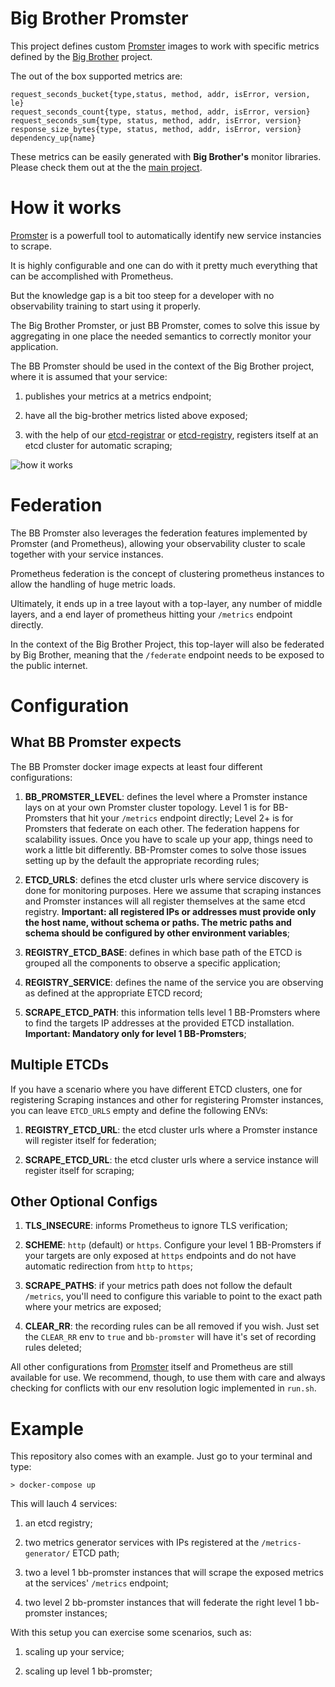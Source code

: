 # Big Brother Promster

This project defines custom [Promster](https://github.com/flaviostutz/promster) images to work with specific metrics defined by the [Big Brother](https://github.com/labbsr0x/big-brother) project.

The out of the box supported metrics are:

```
request_seconds_bucket{type,status, method, addr, isError, version, le}
request_seconds_count{type, status, method, addr, isError, version}
request_seconds_sum{type, status, method, addr, isError, version}
response_size_bytes{type, status, method, addr, isError, version}
dependency_up{name}
```

These metrics can be easily generated with **Big Brother's** monitor libraries. Please check them out at the the [main project](https://github.com/labbsr0x/big-brother).

# How it works

[Promster](https://github.com/flaviostutz/promster) is a powerfull tool to automatically identify new service instancies to scrape. 

It is highly configurable and one can do with it pretty much everything that can be accomplished with Prometheus.

But the knowledge gap is a bit too steep for a developer with no observability training to start using it properly.

The Big Brother Promster, or just BB Promster, comes to solve this issue by aggregating in one place the needed semantics to correctly monitor your application.

The BB Promster should be used in the context of the Big Brother project, where it is assumed that your service:

1. publishes your metrics at a metrics endpoint;

2. have all the big-brother metrics listed above exposed;

3. with the help of our [etcd-registrar](https://github.com/flaviostutz/etcd-registrar) or [etcd-registry](https://github.com/flaviostutz/etcd-registry), registers itself at an etcd cluster for automatic scraping;

![how it works](https://raw.githubusercontent.com/labbsr0x/bb-promster/assets/how-it-works.png "how it works")

# Federation

The BB Promster also leverages the federation features implemented by Promster (and Prometheus), allowing your observability cluster to scale together with your service instances.

Prometheus federation is the concept of clustering prometheus instances to allow the handling of huge metric loads. 

Ultimately, it ends up in a tree layout with a top-layer, any number of middle layers, and a end layer of prometheus hitting your `/metrics` endpoint directly.

In the context of the Big Brother Project, this top-layer will also be federated by Big Brother, meaning that the `/federate` endpoint needs to be exposed to the public internet.

# Configuration

## What BB Promster expects
The BB Promster docker image expects at least four different configurations:

1. **BB_PROMSTER_LEVEL**: defines the level where a Promster instance lays on at your own Promster cluster topology. Level 1 is for BB-Promsters that hit your `/metrics` endpoint directly; Level 2+ is for Promsters that federate on each other. The federation happens for scalability issues. Once you have to scale up your app, things need to work a little bit differently. BB-Promster comes to solve those issues setting up by the default the appropriate recording rules;

2. **ETCD_URLS**: defines the etcd cluster urls where service discovery is done for monitoring purposes. Here we assume that scraping instances and Promster instances will all register themselves at the same etcd registry. **Important: all registered IPs or addresses must provide only the host name, without schema or paths. The metric paths and schema should be configured by other environment variables**;

3. **REGISTRY_ETCD_BASE**: defines in which base path of the ETCD is grouped all the components to observe a specific application;

4. **REGISTRY_SERVICE**: defines the name of the service you are observing as defined at the appropriate ETCD record;

5. **SCRAPE_ETCD_PATH**: this information tells level 1 BB-Promsters where to find the targets IP addresses at the provided ETCD installation. **Important: Mandatory only for level 1 BB-Promsters**;

## Multiple ETCDs
If you have a scenario where you have different ETCD clusters, one for registering Scraping instances and other for registering Promster instances, you can leave `ETCD_URLS` empty and define the following ENVs:

1. **REGISTRY_ETCD_URL**: the etcd cluster urls where a Promster instance will register itself for federation;

2. **SCRAPE_ETCD_URL**: the etcd cluster urls where a service instance will register itself for scraping; 

## Other Optional Configs

1. **TLS_INSECURE**: informs Prometheus to ignore TLS verification;

2. **SCHEME**: `http` (default) or `https`. Configure your level 1 BB-Promsters if your targets are only exposed at `https` endpoints and do not have automatic redirection from `http` to `https`;

3. **SCRAPE_PATHS**: if your metrics path does not follow the default `/metrics`, you'll need to configure this variable to point to the exact path where your metrics are exposed;

4. **CLEAR_RR**: the recording rules can be all removed if you wish. Just set the `CLEAR_RR` env to `true` and `bb-promster` will have it's set of recording rules deleted; 

All other configurations from [Promster](https://github.com/flaviostutz/promster) itself and Prometheus are still available for use. We recommend, though, to use them with care and always checking for conflicts with our env resolution logic implemented in `run.sh`.

# Example

This repository also comes with an example. Just go to your terminal and type:

```
> docker-compose up
```

This will lauch 4 services:

1. an etcd registry;

2. two metrics generator services with IPs registered at the `/metrics-generator/` ETCD path;

3. two a level 1 bb-promster instances that will scrape the exposed metrics at the services' `/metrics` endpoint;

4. two level 2 bb-promster instances that will federate the right level 1 bb-promster instances;

With this setup you can exercise some scenarios, such as:

1. scaling up your service;

2. scaling up level 1 bb-promster;



